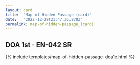 ```yaml
---
layout: card
title:  "Map of Hidden Passage (card)"
date:   "2022-12-29T21:47:36.878Z"
permalink: map-of-hidden-passage_(card)
---
```


## DOA 1st &middot; EN-042 SR

{% include templates/map-of-hidden-passage-doa1e.html %}
